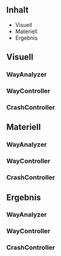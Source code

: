 ## Inhalt  

- Visuell
- Materiell
- Ergebnis

## Visuell 
  
### WayAnalyzer  
  

  
### WayController  
  

  
### CrashController  
  

  
## Materiell  
  
### WayAnalyzer  
  

  
### WayController  
  

  
### CrashController  
  

  
## Ergebnis  
  
### WayAnalyzer  
  

  
### WayController  
  

  
### CrashController  
  

  